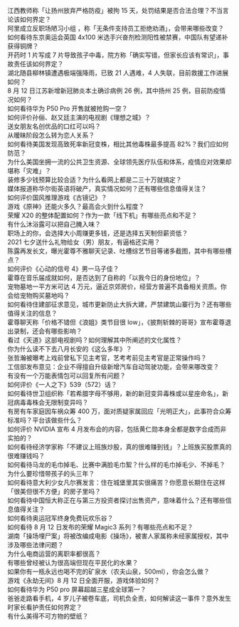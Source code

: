 江西教师称「让扬州放弃严格防疫」被拘 15 天，处罚结果是否合法合理？不当言论该如何界定？  
阿里成立反职场陋习小组 ，称「无条件支持员工拒绝劝酒」，会带来哪些改变？  
如何看待东京奥运会英国 4x100 米选手兴奋剂检测阳性被禁赛，中国队有望递补获得铜牌？  
开药时 1 片写成 7 片导致孩子中毒，院方称「确实写错，但家长应该有常识」，事故责任该如何界定？  
湖北随县柳林镇遭遇极端强降雨，已致 21 人遇难，4 人失联，目前救援工作进展如何？  
8 月 12 日江苏新增新冠肺炎本土确诊病例 26 例，其中扬州 25 例，目前防疫情况如何？  
如何看待华为 P50 Pro 开售就被抢购一空？  
如何评价孙俪、赵又廷主演的电视剧《理想之城》？  
送女朋友名创优品的口红可以吗？  
从暧昧阶段怎么转为恋人关系？  
如何看待美国发现高致死率新冠变株，相比其他毒株最多提高 82%？我们应如何防范？  
为什么美国坐拥一流的公共卫生资源、全球领先医疗队伍和体系，疫情应对效果却堪称「灾难」？  
装修多少钱预算比较合适？为什么看网上都是二三十万就搞定？  
媒体报道称华尔街英语将破产，真实情况如何？还有哪些信息值得关注？  
如何评价国风推理游戏《古镜记》？  
游戏《原神》还能火多久？最高会火到什么程度？  
荣耀 X20 的整体配置如何？作为一款「线下机」有哪些亮点和不足？  
有什么沐浴露可以把自己腌入味？  
职场上的你，会选择大小周赚更多钱，还是选择五天制但薪资低？  
2021 七夕送什么礼物给女（男）朋友，有逼格还实用？  
陈露再发长文，曝光霍尊不雅聊天记录、吐槽综艺节目等诸多截图，其中有哪些槽点？  
如何评价《心动的信号 4》男一马子佳？  
霍尊在音乐届成就如何，是否达到了自称的「以我今日的身份地位」？  
宠物墓地一平方米可达 4 万元，逼近京郊房价，经营方普遍不具备相关资质。你会给宠物购买墓地吗？  
如何看待住建部征求意见，城市更新防止大拆大建，严禁建筑山寨行为？还有哪些值得关注的信息？  
霍尊聊天称「价格不错但《浪姐》类节目很 low」，《披荆斩棘的哥哥》宣布霍尊退出录制，还会有哪些影响？  
看过《天道》这部电视剧吗？如何理解其中所阐述的文化属性？  
你为什么读不下去八月长安的《这么多年》？  
张哲瀚被曝考上戏前曾私下见主考官，艺考考前见主考官是正常操作吗？  
工信部发布意见：企业不得擅自升级新增汽车自动驾驶功能，会带来哪改变？  
有没有一个万能表情包可以回复所有问题？  
如何评价《一人之下》539（572）话？  
如何看待世卫组织称「若希腊字母不够用，新的新冠变异毒株或以星座命名」，新冠病毒毒株会无限制变异吗？  
有房有车家庭因车祸众筹 400 万，面对质疑家属回应「光明正大」，此事符合众筹标准吗？平台该做些什么？  
如何评价 NVIDIA 宣布 4 月发布会的内容，包括黄仁勋本身全都是数字合成而非实拍的？  
如何看待经济学家称「不建议上班族炒股，真的很难赚到钱」？上班族买股票真的很难赚钱吗？  
如何看待马龙的毛巾掉毛、比赛中满脸毛巾絮？什么样的毛巾掉毛少、不掉毛？  
为什么要珍惜带孩子的头三年？  
如何看待意大利少女凡尔赛发言：住在城堡里其实很痛苦？你愿意长期住在这样「很美但很不方便」的房子里吗？  
如何看待中国恒大称正在与第三方投资者探讨出售资产，意味着什么？还有哪些信息值得关注？  
如何看待奥运冠军终身免费玩欢乐谷？  
如何看待 8 月 12 日发布的荣耀 Magic3 系列？有哪些亮点和不足？  
湖南「操场埋尸案」将被改编成电影《操场》，被害人家属称未经家属授权，其中涉及哪些法律问题？  
为什么电商运营的离职率都很高？  
有哪些曾经被认为很高端但现在平民化的水果？  
如果你有一瓶永远也喝不完的矿泉水（农夫山泉，500ml），你会怎么做？  
游戏《永劫无间》8 月 12 日全面开服，游戏体验如何？  
如何看待华为 P50 pro 屏幕超越三星成全球第一？  
爸爸走路看手机，4 岁儿子被卷车底，司机负全责，如何解读这一事件？意外发生时家长看护责任如何界定？  
有什么美得不可方物的壁纸？  
